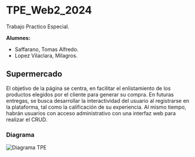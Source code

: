 # TPE_Web2_2024
Trabajo Practico Especial.

**Alumnes:**
+ Saffarano, Tomas Alfredo.
+ Lopez Vilaclara, Milagros.
## Supermercado
El objetivo de la página se centra, en facilitar el enlistamiento de los productos elegidos por el cliente para generar su compra.
En futuras entregas, se busca desarrollar la interactividad del usuario al registrarse en la plataforma, tal como la calificación de su experiencia. Al mismo tiempo, habrán usuarios con acceso administrativo con una interfaz web para realizar el CRUD.

### Diagrama

![Diagrama TPE](https://github.com/user-attachments/assets/141d201f-9eed-4a42-b15e-521ee9bdb7a0)
